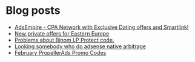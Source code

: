 # Blog posts
<!-- BLOG-POST-LIST:START -->
- [AdsEmpire - CPA Network with Exclusive Dating offers and Smartlink!](https://afflift.com/f/threads/adsempire-cpa-network-with-exclusive-dating-offers-and-smartlink.6820/)
- [New private offers for Eastern Europe](https://afflift.com/f/threads/new-private-offers-for-eastern-europe.9526/)
- [Problems about Binom LP Protect code.](https://afflift.com/f/threads/problems-about-binom-lp-protect-code.10357/)
- [Looking somebody who do adsense native arbitrage](https://afflift.com/f/threads/looking-somebody-who-do-adsense-native-arbitrage.8295/)
- [February PropellerAds Promo Codes](https://afflift.com/f/threads/february-propellerads-promo-codes.10344/)
<!-- BLOG-POST-LIST:END -->
